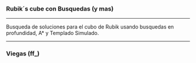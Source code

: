 ### Rubik´s cube con Busquedas (y mas)

---

Busqueda de soluciones para el cubo de Rubik usando busquedas en profundidad, A* y Templado Simulado.

---

### Viegas (ff_)
